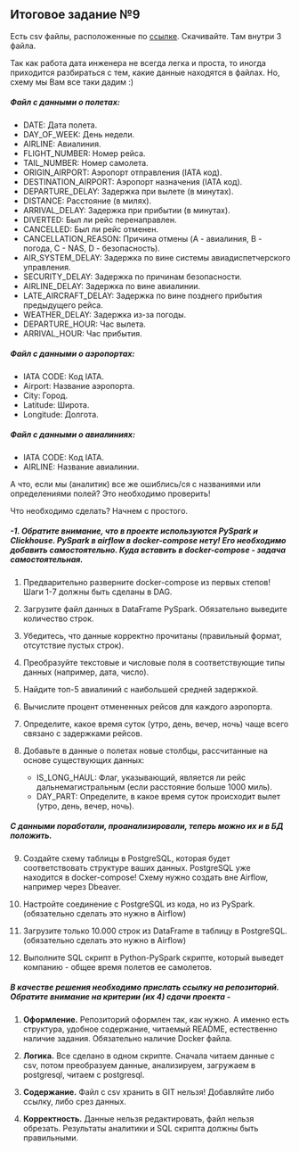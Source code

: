## Итоговое задание №9
Есть csv файлы, расположенные по [ссылке](https://disk.yandex.ru/d/TXZjQ6bbuWCo_g). Скачивайте. Там внутри 3 файла. 

Так как работа дата инженера не всегда легка и проста, то иногда приходится разбираться с тем, какие данные находятся в файлах. Но, схему мы Вам все таки дадим :)

##### Файл с данными о полетах:

* DATE: Дата полета.
* DAY_OF_WEEK: День недели.
* AIRLINE: Авиалиния.
* FLIGHT_NUMBER: Номер рейса.
* TAIL_NUMBER: Номер самолета.
* ORIGIN_AIRPORT: Аэропорт отправления (IATA код).
* DESTINATION_AIRPORT: Аэропорт назначения (IATA код).
* DEPARTURE_DELAY: Задержка при вылете (в минутах).
* DISTANCE: Расстояние (в милях).
* ARRIVAL_DELAY: Задержка при прибытии (в минутах).
* DIVERTED: Был ли рейс перенаправлен.
* CANCELLED: Был ли рейс отменен.
* CANCELLATION_REASON: Причина отмены (A - авиалиния, B - погода, C - NAS, D - безопасность).
* AIR_SYSTEM_DELAY: Задержка по вине системы авиадиспетчерского управления.
* SECURITY_DELAY: Задержка по причинам безопасности.
* AIRLINE_DELAY: Задержка по вине авиалинии.
* LATE_AIRCRAFT_DELAY: Задержка по вине позднего прибытия предыдущего рейса.
* WEATHER_DELAY: Задержка из-за погоды.
* DEPARTURE_HOUR: Час вылета.
* ARRIVAL_HOUR: Час прибытия.

##### Файл с данными о аэропортах:

* IATA CODE: Код IATA.
* Airport: Название аэропорта.
* City: Город.
* Latitude: Широта.
* Longitude: Долгота.

##### Файл с данными о авиалиниях:

* IATA CODE: Код IATA.
* AIRLINE: Название авиалинии.

А что, если мы (аналитик) все же ошиблись/ся с названиями или определениями полей? Это необходимо проверить!

Что необходимо сделать? Начнем с простого.

 

##### -1. Обратите внимание, что в проекте используются PySpark и Clickhouse. PySpark в airflow в docker-compose нету! Его необходимо добавить самостоятельно. Куда вставить в docker-compose - задача самостоятельная. 

1. Предварительно разверните docker-compose из первых степов! Шаги 1-7 должны быть сделаны в DAG.

2. Загрузите файл данных в DataFrame PySpark. Обязательно выведите количество строк.

3. Убедитесь, что данные корректно прочитаны (правильный формат, отсутствие пустых строк).

4. Преобразуйте текстовые и числовые поля в соответствующие типы данных (например, дата, число).

5. Найдите топ-5 авиалиний с наибольшей средней задержкой.

6. Вычислите процент отмененных рейсов для каждого аэропорта.

7. Определите, какое время суток (утро, день, вечер, ночь) чаще всего связано с задержками рейсов.

8. Добавьте в данные о полетах новые столбцы, рассчитанные на основе существующих данных:

   * IS_LONG_HAUL: Флаг, указывающий, является ли рейс дальнемагистральным (если расстояние больше 1000 миль).
   * DAY_PART: Определите, в какое время суток происходит вылет (утро, день, вечер, ночь).

##### С данными поработали, проанализировали, теперь можно их и в БД положить. 

9. Создайте схему таблицы в PostgreSQL, которая будет соответствовать структуре ваших данных. PostgreSQL уже находится в docker-compose! Схему нужно создать вне Airflow, например через Dbeaver.

10. Настройте соединение с PostgreSQL из кода, но из PySpark. (обязательно сделать это нужно в Airflow)

11. Загрузите только 10.000 строк из DataFrame в таблицу в PostgreSQL. (обязательно сделать это нужно в Airflow)

12. Выполните SQL скрипт в Python-PySpark скрипте, который выведет компанию - общее время полетов ее самолетов.

##### В качестве решения необходимо прислать ссылку на репозиторий. Обратите внимание на критерии (их 4) сдачи проекта - 

1. **Оформление.** Репозиторий оформлен так, как нужно. А именно есть структура, удобное содержание, читаемый README, естественно наличие задания. Обязательно наличие Docker файла.

2. **Логика.** Все сделано в одном скрипте. Сначала читаем данные с csv, потом преобразуем данные, анализируем, загружаем в postgresql, читаем с postgresql.

3. **Содержание.** Файл c csv хранить в GIT нельзя! Добавляйте либо ссылку, либо срез данных.

4. **Корректность.** Данные нельзя редактировать, файл нельзя обрезать. Результаты аналитики и SQL скрипта должны быть правильными.